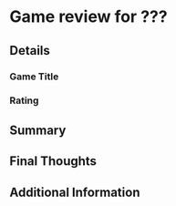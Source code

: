 # Game review for ???

## Details

### Game Title

### Rating

## Summary

## Final Thoughts

## Additional Information
